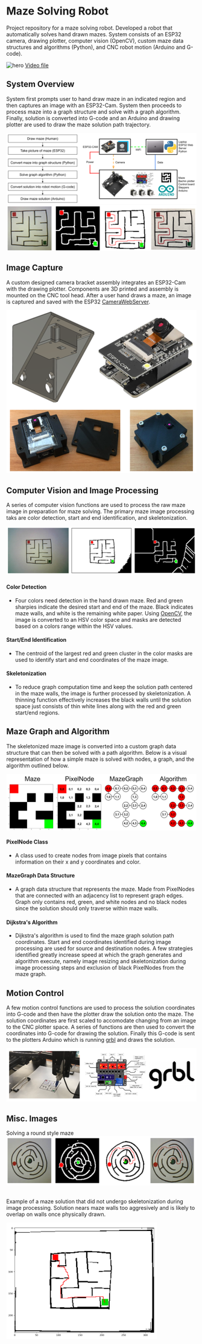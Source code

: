 # Maze Solving Robot
Project repository for a maze solving robot. Developed a robot that automatically solves hand drawn mazes. System consists of an ESP32 camera, drawing plotter, computer vision (OpenCV), custom maze data structures and algorithms (Python), and CNC robot motion (Arduino and G-code).

![hero](images/solution.gif)
[Video file](images/solution.MOV)

## System Overview
System first prompts user to hand draw maze in an indicated region and then captures an image with an ESP32-Cam. System then proceeds to process maze into a graph structure and solve with a graph algorithm. Finally, solution is converted into G-code and an Arduino and drawing plotter are used to draw the maze solution path trajectory.

![](images/system_overview.png)
![](images/maze2_overview.png)

## Image Capture
A custom designed camera bracket assembly integrates an ESP32-Cam with the drawing plotter. Components are 3D printed and assembly is mounted on the CNC tool head. After a user hand draws a maze, an image is captured and saved with the ESP32 [CameraWebServer](https://github.com/espressif/arduino-esp32/blob/master/libraries/ESP32/examples/Camera/CameraWebServer/CameraWebServer.ino).

![](images/ESP32-CAM_overview.png)

## Computer Vision and Image Processing
A series of computer vision functions are used to process the raw maze image in preparation for maze solving. The primary maze image processing taks are color detection, start and end identification, and skeletonization.

![](images/computer_vision_overview.png)

#### Color Detection
- Four colors need detection in the hand drawn maze. Red and green sharpies indicate the desired start and end of the maze. Black indicates maze walls, and white is the remaining white paper. Using [OpenCV]([url](https://github.com/opencv/opencv)), the image is converted to an HSV color space and masks are detected based on a colors range within the HSV values.

#### Start/End Identification
- The centroid of the largest red and green cluster in the color masks are used to identify start and end coordinates of the maze image.

#### Skeletonization
- To reduce graph computation time and keep the solution path centered in the maze walls, the image is further processed by skeletonization. A thinning function effectively increases the black walls until the solution space just consists of thin white lines along with the red and green start/end regions.

## Maze Graph and Algorithm
The skeletonized maze image is converted into a custom graph data structure that can then be solved with a path algorithm. Below is a visual representation of how a simple maze is solved with nodes, a graph, and the algorithm outlined below.

![](images/maze_simple_overview.png)

#### PixelNode Class
- A class used to create nodes from image pixels that contains information on their x and y coordinates and color.

#### MazeGraph Data Structure
- A graph data structure that represents the maze. Made from PixelNodes that are connected with an adjacency list to represent graph edges. Graph only contains red, green, and white nodes and no black nodes since the solution should only traverse within maze walls.

#### Dijkstra's Algorithm
- Dijkstra's algorithm is used to find the maze graph solution path coordinates. Start and end coordinates identified during image processing are used for source and destination nodes. A few strategies identified greatly increase speed at which the graph generates and algorithm execute, namely image resizing and skeletonization during image processing steps and exclusion of black PixelNodes from the maze graph.

## Motion Control
A few motion control functions are used to process the solution coordinates into G-code and then have the plotter draw the solution onto the maze. The solution coordinates are first scaled to accomodate changing from an image to the CNC plotter space. A series of functions are then used to convert the coordinates into G-code for drawing the solution. Finally this G-code is sent to the plotters Arduino which is running [grbl](https://github.com/grbl/grbl) and draws the solution.

![](images/motion_control_overview.png)

## Misc. Images
Solving a round style maze
![](images/maze_round_overview.png)
<br />
<br />

Example of a maze solution that did not undergo skeletonization during image processing. Solution nears maze walls too aggresively and is likely to overlap on walls once physically drawn.
<p> <img src="images/maze1_solution_no_skeleton.png" width="400px"> </p>
